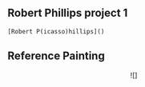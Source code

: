 ## Robert Phillips project 1

    [Robert P(icasso)hillips]()

## Reference Painting
<div align=center>

![]

<div align=left>
